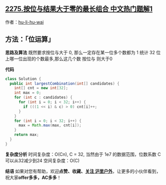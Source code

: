 ## [2275.按位与结果大于零的最长组合 中文热门题解1](https://leetcode.cn/problems/largest-combination-with-bitwise-and-greater-than-zero/solutions/100000/by-hu-li-hu-wai-6kum)

作者：[hu-li-hu-wai](https://leetcode.cn/u/hu-li-hu-wai)
## 方法：「位运算」

**思路及算法**
既然要求按位与大于 0, 那么一定存在某一位多个数都为 1
统计 32 位上哪一位出现的个数最多,那么这几个数 按位与 则大于0

**代码**

```java
class Solution {
  public int largestCombination(int[] candidates) {
    int[] cnt = new int[32];
    int max = 0;
    for (int c : candidates) {
      for (int i = 0; i < 32; i++) {
        if (((1 << i) & c) > 0) cnt[i]++;
      }
    }
    for (int i = 0; i < 32; i++) {
      max = Math.max(max, cnt[i]);
    }
    return max;
  }
}
```
**复杂度分析**
时间复杂度：O(Cn), C = 32, 当然由于 1e7 的数据范围，位数系数 C 可以从32减少到24
空间复杂度：O(C)

**结语**
如果对您有帮助，欢迎**点赞、收藏、[关注 沪里户外](/u/hu-li-hu-wai/)**，让更多的小伙伴看到，祝大家**offer多多，AC多多**！